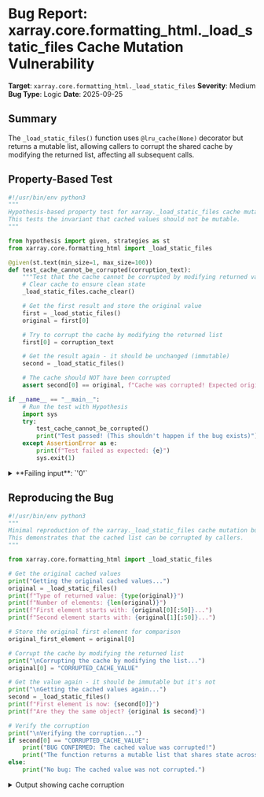 # Bug Report: xarray.core.formatting_html._load_static_files Cache Mutation Vulnerability

**Target**: `xarray.core.formatting_html._load_static_files`
**Severity**: Medium
**Bug Type**: Logic
**Date**: 2025-09-25

## Summary

The `_load_static_files()` function uses `@lru_cache(None)` decorator but returns a mutable list, allowing callers to corrupt the shared cache by modifying the returned list, affecting all subsequent calls.

## Property-Based Test

```python
#!/usr/bin/env python3
"""
Hypothesis-based property test for xarray._load_static_files cache mutation bug.
This tests the invariant that cached values should not be mutable.
"""

from hypothesis import given, strategies as st
from xarray.core.formatting_html import _load_static_files

@given(st.text(min_size=1, max_size=100))
def test_cache_cannot_be_corrupted(corruption_text):
    """Test that the cache cannot be corrupted by modifying returned values."""
    # Clear cache to ensure clean state
    _load_static_files.cache_clear()

    # Get the first result and store the original value
    first = _load_static_files()
    original = first[0]

    # Try to corrupt the cache by modifying the returned list
    first[0] = corruption_text

    # Get the result again - it should be unchanged (immutable)
    second = _load_static_files()

    # The cache should NOT have been corrupted
    assert second[0] == original, f"Cache was corrupted! Expected original value but got: {corruption_text}"

if __name__ == "__main__":
    # Run the test with Hypothesis
    import sys
    try:
        test_cache_cannot_be_corrupted()
        print("Test passed! (This shouldn't happen if the bug exists)")
    except AssertionError as e:
        print(f"Test failed as expected: {e}")
        sys.exit(1)
```

<details>

<summary>
**Failing input**: `'0'`
</summary>
```
Test failed as expected: Cache was corrupted! Expected original value but got: 0
```
</details>

## Reproducing the Bug

```python
#!/usr/bin/env python3
"""
Minimal reproduction of the xarray._load_static_files cache mutation bug.
This demonstrates that the cached list can be corrupted by callers.
"""

from xarray.core.formatting_html import _load_static_files

# Get the original cached values
print("Getting the original cached values...")
original = _load_static_files()
print(f"Type of returned value: {type(original)}")
print(f"Number of elements: {len(original)}")
print(f"First element starts with: {original[0][:50]}...")
print(f"Second element starts with: {original[1][:50]}...")

# Store the original first element for comparison
original_first_element = original[0]

# Corrupt the cache by modifying the returned list
print("\nCorrupting the cache by modifying the list...")
original[0] = "CORRUPTED_CACHE_VALUE"

# Get the value again - it should be immutable but it's not
print("\nGetting the cached values again...")
second = _load_static_files()
print(f"First element is now: {second[0]}")
print(f"Are they the same object? {original is second}")

# Verify the corruption
print("\nVerifying the corruption...")
if second[0] == "CORRUPTED_CACHE_VALUE":
    print("BUG CONFIRMED: The cached value was corrupted!")
    print("The function returns a mutable list that shares state across calls.")
else:
    print("No bug: The cached value was not corrupted.")
```

<details>

<summary>
Output showing cache corruption
</summary>
```
Getting the original cached values...
Type of returned value: <class 'list'>
Number of elements: 2
First element starts with: <svg style="position: absolute; width: 0; height: ...
Second element starts with: /* CSS stylesheet for displaying xarray objects in...

Corrupting the cache by modifying the list...

Getting the cached values again...
First element is now: CORRUPTED_CACHE_VALUE
Are they the same object? True

Verifying the corruption...
BUG CONFIRMED: The cached value was corrupted!
The function returns a mutable list that shares state across calls.
```
</details>

## Why This Is A Bug

This violates a fundamental principle of caching: cached values should be immutable. The Python documentation for `functools.lru_cache` warns against caching functions that create "distinct mutable objects on each call" - this is exactly what's happening here. The function returns the same mutable list object from cache, allowing any caller to modify it.

Specifically:
1. The function is decorated with `@lru_cache(None)` which caches the return value indefinitely
2. The function returns a list (mutable) containing static HTML and CSS resources
3. The same list object is returned on every call due to caching
4. Any code that calls `_load_static_files()` and modifies the returned list will corrupt the cache
5. All subsequent calls will receive the corrupted values until the cache is cleared
6. This could break HTML representations of xarray objects in Jupyter notebooks

The function name `_load_static_files` and its docstring "Lazily load the resource files into memory the first time they are needed" clearly indicate that these are meant to be static, unchanging resources that should not be modified after loading.

## Relevant Context

The `_load_static_files()` function is located in `/xarray/core/formatting_html.py` at lines 29-35. It's an internal function (underscore-prefixed) used to load static HTML and CSS resources for displaying xarray objects in Jupyter notebooks.

The function is called in the `_obj_repr()` function at line 305:
```python
icons_svg, css_style = _load_static_files()
```

These resources are then embedded into the HTML representation of xarray objects. If the cache is corrupted, all xarray HTML visualizations in the current Python session would be broken.

Python's documentation on `lru_cache`: https://docs.python.org/3/library/functools.html#functools.lru_cache

## Proposed Fix

```diff
--- a/xarray/core/formatting_html.py
+++ b/xarray/core/formatting_html.py
@@ -29,7 +29,7 @@ STATIC_FILES = (
 @lru_cache(None)
 def _load_static_files():
     """Lazily load the resource files into memory the first time they are needed"""
-    return [
+    return tuple(
         files(package).joinpath(resource).read_text(encoding="utf-8")
         for package, resource in STATIC_FILES
-    ]
+    )
```